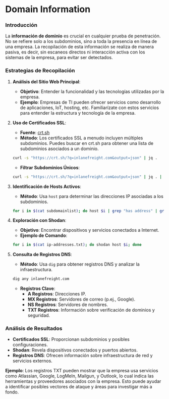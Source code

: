 # Domain Information

### Introducción

La **información de dominio** es crucial en cualquier prueba de penetración. No se refiere solo a los subdominios, sino a toda la presencia en línea de una empresa. La recopilación de esta información se realiza de manera pasiva, es decir, sin escaneos directos ni interacción activa con los sistemas de la empresa, para evitar ser detectados.

### Estrategias de Recopilación

1. **Análisis del Sitio Web Principal**:
   * **Objetivo**: Entender la funcionalidad y las tecnologías utilizadas por la empresa.
   * **Ejemplo**: Empresas de TI pueden ofrecer servicios como desarrollo de aplicaciones, IoT, hosting, etc. Familiarízate con estos servicios para entender la estructura y tecnología de la empresa.
2.  **Uso de Certificados SSL**:

    * **Fuente**: [crt.sh](https://crt.sh)
    * **Método**: Los certificados SSL a menudo incluyen múltiples subdominios. Puedes buscar en crt.sh para obtener una lista de subdominios asociados a un dominio.

    ```bash
    curl -s "https://crt.sh/?q=inlanefreight.com&output=json" | jq .
    ```

    * **Filtrar Subdominios Únicos**:

    ```bash
    curl -s "https://crt.sh/?q=inlanefreight.com&output=json" | jq . | grep name | cut -d":" -f2 | grep -v "CN=" | cut -d'"' -f2 | awk '{gsub(/\\n/,"\n");}1;' | sort -u
    ```
3.  **Identificación de Hosts Activos**:

    * **Método**: Usa `host` para determinar las direcciones IP asociadas a los subdominios.

    ```bash
    for i in $(cat subdomainlist); do host $i | grep "has address" | grep inlanefreight.com | cut -d" " -f1,4; done
    ```
4.  **Exploración con Shodan**:

    * **Objetivo**: Encontrar dispositivos y servicios conectados a Internet.
    * **Ejemplo de Comando**:

    ```bash
    for i in $(cat ip-addresses.txt); do shodan host $i; done
    ```
5.  **Consulta de Registros DNS**:

    * **Método**: Usa `dig` para obtener registros DNS y analizar la infraestructura.

    ```bash
    dig any inlanefreight.com
    ```

    * **Registros Clave**:
      * **A Registros**: Direcciones IP.
      * **MX Registros**: Servidores de correo (p.ej., Google).
      * **NS Registros**: Servidores de nombres.
      * **TXT Registros**: Información sobre verificación de dominios y seguridad.

### Análisis de Resultados

* **Certificados SSL**: Proporcionan subdominios y posibles configuraciones.
* **Shodan**: Revela dispositivos conectados y puertos abiertos.
* **Registros DNS**: Ofrecen información sobre infraestructura de red y servicios externos.

**Ejemplo**: Los registros TXT pueden mostrar que la empresa usa servicios como Atlassian, Google, LogMeIn, Mailgun, y Outlook, lo cual indica las herramientas y proveedores asociados con la empresa. Esto puede ayudar a identificar posibles vectores de ataque y áreas para investigar más a fondo.
